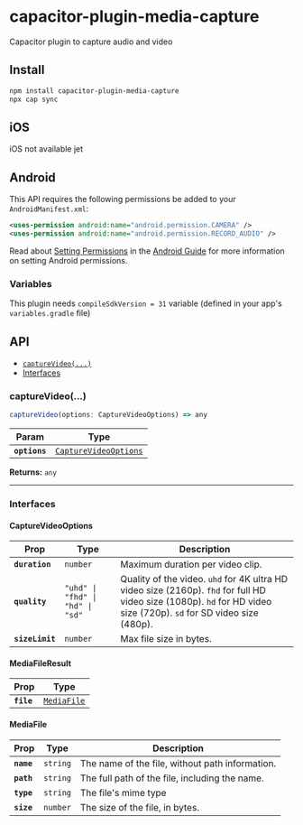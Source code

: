 # capacitor-plugin-media-capture

Capacitor plugin to capture audio and video

## Install

```bash
npm install capacitor-plugin-media-capture
npx cap sync
```

## iOS

iOS not available jet

## Android

This API requires the following permissions be added to your `AndroidManifest.xml`:

```xml
<uses-permission android:name="android.permission.CAMERA" />
<uses-permission android:name="android.permission.RECORD_AUDIO" />
```

Read about [Setting Permissions](https://capacitorjs.com/docs/android/configuration#setting-permissions) in the [Android Guide](https://capacitorjs.com/docs/android) for more information on setting Android permissions.

### Variables

This plugin needs `compileSdkVersion = 31` variable (defined in your app's `variables.gradle` file)

## API

<docgen-index>

* [`captureVideo(...)`](#capturevideo)
* [Interfaces](#interfaces)

</docgen-index>

<docgen-api>
<!--Update the source file JSDoc comments and rerun docgen to update the docs below-->

### captureVideo(...)

```typescript
captureVideo(options: CaptureVideoOptions) => any
```

| Param         | Type                                                                |
| ------------- | ------------------------------------------------------------------- |
| **`options`** | <code><a href="#capturevideooptions">CaptureVideoOptions</a></code> |

**Returns:** <code>any</code>

--------------------


### Interfaces


#### CaptureVideoOptions

| Prop            | Type                                        | Description                                                                                                                                                         |
| --------------- | ------------------------------------------- | ------------------------------------------------------------------------------------------------------------------------------------------------------------------- |
| **`duration`**  | <code>number</code>                         | Maximum duration per video clip.                                                                                                                                    |
| **`quality`**   | <code>"uhd" \| "fhd" \| "hd" \| "sd"</code> | Quality of the video. `uhd` for 4K ultra HD video size (2160p). `fhd` for full HD video size (1080p). `hd` for HD video size (720p). `sd` for SD video size (480p). |
| **`sizeLimit`** | <code>number</code>                         | Max file size in bytes.                                                                                                                                             |


#### MediaFileResult

| Prop       | Type                                            |
| ---------- | ----------------------------------------------- |
| **`file`** | <code><a href="#mediafile">MediaFile</a></code> |


#### MediaFile

| Prop       | Type                | Description                                     |
| ---------- | ------------------- | ----------------------------------------------- |
| **`name`** | <code>string</code> | The name of the file, without path information. |
| **`path`** | <code>string</code> | The full path of the file, including the name.  |
| **`type`** | <code>string</code> | The file's mime type                            |
| **`size`** | <code>number</code> | The size of the file, in bytes.                 |

</docgen-api>
